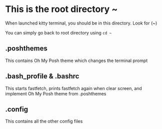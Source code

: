 # This is the root directory ~
When launched kitty terminal, you should be in this directory. Look for (~)

You can simply go back to root directory using ```cd ~```

## .poshthemes
This contains Oh My Posh theme which changes the terminal prompt

## .bash_profile & .bashrc
This starts fastfetch, prints fastfetch again when clear screen, and implement Oh My Posh theme from .poshthemes

## .config
This contains all the other config files
